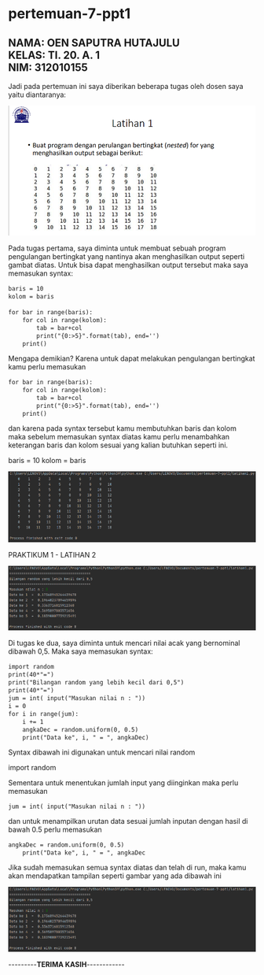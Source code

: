 # pertemuan-7-ppt1
**NAMA: OEN SAPUTRA HUTAJULU** <br>
**KELAS: TI. 20. A. 1** <br>
**NIM: 312010155** <br>
------------------
Jadi pada pertemuan ini saya diberikan beberapa tugas oleh dosen saya yaitu diantaranya: <br>

![tugas](foto/pertemuan1.png)

Pada tugas pertama, saya diminta untuk membuat sebuah program pengulangan bertingkat yang nantinya akan menghasilkan output seperti gambat diatas. Untuk bisa dapat menghasilkan output tersebut maka saya memasukan syntax: <br>
```
baris = 10
kolom = baris

for bar in range(baris):
    for col in range(kolom):
        tab = bar+col
        print("{0:>5}".format(tab), end='')
    print()
```
Mengapa demikian? Karena untuk dapat melakukan pengulangan bertingkat kamu perlu memasukan <br>
```
for bar in range(baris):
    for col in range(kolom):
        tab = bar+col
        print("{0:>5}".format(tab), end='')
    print()
```
dan karena pada syntax tersebut kamu membutuhkan baris dan kolom maka sebelum memasukan syntax diatas kamu perlu menambahkan keterangan baris dan kolom sesuai yang kalian butuhkan seperti ini. <br>

baris = 10
kolom = baris

![tugas](foto/latihan1.png)

PRAKTIKUM 1 - LATIHAN 2 <br>

![tugas](foto/hasillatihan2.png)

Di tugas ke dua, saya diminta untuk mencari nilai acak yang bernominal dibawah 0,5. Maka saya memasukan syntax: <br>
```
import random
print(40*"=")
print("Bilangan random yang lebih kecil dari 0,5")
print(40*"=")
jum = int( input("Masukan nilai n : "))
i = 0
for i in range(jum):
    i += 1
    angkaDec = random.uniform(0, 0.5)
    print("Data ke", i, " = ", angkaDec)
```
Syntax dibawah ini digunakan untuk mencari nilai random <br>

import random

Sementara untuk menentukan jumlah input yang diinginkan maka perlu memasukan <br>
```
jum = int( input("Masukan nilai n : "))
```
dan untuk menampilkan urutan data sesuai jumlah inputan dengan hasil di bawah 0.5 perlu memasukan <br>
```
angkaDec = random.uniform(0, 0.5)
    print("Data ke", i, " = ", angkaDec
```    
Jika sudah memasukan semua syntax diatas dan telah di run, maka kamu akan mendapatkan tampilan seperti gambar yang ada dibawah ini <br>

![tugas](foto/hasillatihan2.png)

---------**TERIMA KASIH**------------